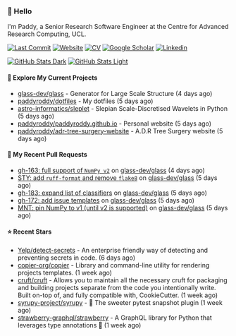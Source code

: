 ### 👋 Hello

I'm Paddy, a Senior Research Software Engineer at the Centre for Advanced
Research Computing, UCL.

[![Last Commit](https://img.shields.io/github/last-commit/paddyroddy/paddyroddy/main?label=updated)](https://github.com/paddyroddy)
[![Website](https://img.shields.io/badge/GitHub%20Pages-222?logo=githubpages&logoColor=fff&style=for-the-badge&style=flat)](https://paddyroddy.github.io)
[![CV](https://img.shields.io/badge/CV-PDF-pink.svg)](https://paddyroddy.github.io/cv)
[![Google Scholar](https://img.shields.io/badge/Google%20Scholar-4285F4?logo=googlescholar&logoColor=fff&style=for-the-badge&style=flat)](https://scholar.google.com/citations?user=OFigHUwAAAAJ)
[![Linkedin](https://img.shields.io/badge/LinkedIn-0A66C2?logo=linkedin&logoColor=fff&style=for-the-badge&style=flat)](https://www.linkedin.com/in/patrickjamesroddy)

[![GitHub Stats Dark](https://github-readme-stats-paddyroddy.vercel.app/api?username=paddyroddy&disable_animations=true&hide_border=true&hide_title=true&include_all_commits=true&rank_icon=github&show=prs_merged,reviews&show_icons=true&theme=tokyonight)](https://github.com/paddyroddy/paddyroddy#gh-dark-mode-only)
[![GitHub Stats Light](https://github-readme-stats-paddyroddy.vercel.app/api?username=paddyroddy&disable_animations=true&hide_border=true&hide_title=true&include_all_commits=true&rank_icon=github&show=prs_merged,reviews&show_icons=true&theme=default)](https://github.com/paddyroddy/paddyroddy#gh-light-mode-only)

#### 👷 Explore My Current Projects

- [glass-dev/glass](https://github.com/glass-dev/glass) - Generator for Large Scale Structure
  (4 days ago)
- [paddyroddy/dotfiles](https://github.com/paddyroddy/dotfiles) - My dotfiles
  (5 days ago)
- [astro-informatics/sleplet](https://github.com/astro-informatics/sleplet) - Slepian Scale-Discretised Wavelets in Python
  (5 days ago)
- [paddyroddy/paddyroddy.github.io](https://github.com/paddyroddy/paddyroddy.github.io) - Personal website
  (5 days ago)
- [paddyroddy/adr-tree-surgery-website](https://github.com/paddyroddy/adr-tree-surgery-website) - A.D.R Tree Surgery website
  (5 days ago)

#### 🔨 My Recent Pull Requests

- [gh-163: full support of `NumPy v2`](https://github.com/glass-dev/glass/pull/207) on [glass-dev/glass](https://github.com/glass-dev/glass)
  (4 days ago)
- [STY: add `ruff-format` and remove `flake8`](https://github.com/glass-dev/glass/pull/199) on [glass-dev/glass](https://github.com/glass-dev/glass)
  (5 days ago)
- [gh-183: expand list of classifiers](https://github.com/glass-dev/glass/pull/197) on [glass-dev/glass](https://github.com/glass-dev/glass)
  (5 days ago)
- [gh-172: add issue templates](https://github.com/glass-dev/glass/pull/196) on [glass-dev/glass](https://github.com/glass-dev/glass)
  (5 days ago)
- [MNT: pin NumPy to v1 (until v2 is supported)](https://github.com/glass-dev/glass/pull/195) on [glass-dev/glass](https://github.com/glass-dev/glass)
  (5 days ago)

#### ⭐ Recent Stars

- [Yelp/detect-secrets](https://github.com/Yelp/detect-secrets) - An enterprise friendly way of detecting and preventing secrets in code.
  (6 days ago)
- [copier-org/copier](https://github.com/copier-org/copier) - Library and command-line utility for rendering projects templates.
  (1 week ago)
- [cruft/cruft](https://github.com/cruft/cruft) - Allows you to maintain all the necessary cruft for packaging and building projects separate from the code you intentionally write. Built on-top of, and fully compatible with, CookieCutter.
  (1 week ago)
- [syrupy-project/syrupy](https://github.com/syrupy-project/syrupy) - :pancakes: The sweeter pytest snapshot plugin
  (1 week ago)
- [strawberry-graphql/strawberry](https://github.com/strawberry-graphql/strawberry) - A GraphQL library for Python that leverages type annotations 🍓
  (1 week ago)
